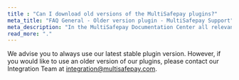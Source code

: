 ```yaml
---
title : "Can I download old versions of the MultiSafepay plugins?"
meta_title: "FAQ General - Older version plugin - MultiSafepay Support"
meta_description: "In the MultiSafepay Documentation Center all relevant information regarding our Plugins and API. As well as Support pages for Payment Method, Tools and General Questions. You can also find the contact details of our Support Team and Integration Team."
read_more: "."
---
```


We advise you to always use our latest stable plugin version. However, if you would like to use an older version of our plugins, please contact our Integration Team at <integration@multisafepay.com>.  
 

